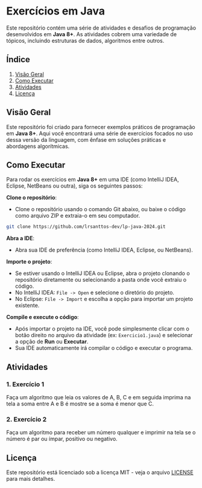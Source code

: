 # Exercícios em Java

Este repositório contém uma série de atividades e desafios de programação desenvolvidos em **Java 8+**. As atividades cobrem uma variedade de tópicos, incluindo estruturas de dados, algoritmos entre outros.

## Índice
1. [Visão Geral](#visão-geral)
2. [Como Executar](#como-executar)
3. [Atividades](#atividades)
5. [Licença](#licença)

## Visão Geral
Este repositório foi criado para fornecer exemplos práticos de programação em **Java 8+**. Aqui você encontrará uma série de exercícios focados no uso dessa versão da linguagem, com ênfase em soluções práticas e abordagens algorítmicas.

## Como Executar
Para rodar os exercícios em **Java 8+** em uma IDE (como IntelliJ IDEA, Eclipse, NetBeans ou outra), siga os seguintes passos:

**Clone o repositório**:

- Clone o repositório usando o comando Git abaixo, ou baixe o código como arquivo ZIP e extraia-o em seu computador.
```bash
git clone https://github.com/lrsanttos-dev/lp-java-2024.git
```

**Abra a IDE**:

- Abra sua IDE de preferência (como IntelliJ IDEA, Eclipse, ou NetBeans).

**Importe o projeto**:

- Se estiver usando o IntelliJ IDEA ou Eclipse, abra o projeto clonando o repositório diretamente ou selecionando a pasta onde você extraiu o código.
- No IntelliJ IDEA: `File -> Open` e selecione o diretório do projeto.
- No Eclipse: `File -> Import` e escolha a opção para importar um projeto existente.

**Compile e execute o código**:

- Após importar o projeto na IDE, você pode simplesmente clicar com o botão direito no arquivo da atividade (ex: `Exercicio1.java`) e selecionar a opção de **Run** ou **Executar**.
- Sua IDE automaticamente irá compilar o código e executar o programa.

## Atividades
### 1. Exercício 1
Faça um algoritmo que leia os valores de A, B, C e em seguida imprima na tela a soma entre A e B é mostre se a soma é menor que C.

### 2. Exercício 2
Faça um algoritmo para receber um número qualquer e imprimir na tela se o número é par ou ímpar, positivo ou negativo.

## Licença
Este repositório está licenciado sob a licença MIT - veja o arquivo [LICENSE](LICENSE) para mais detalhes.